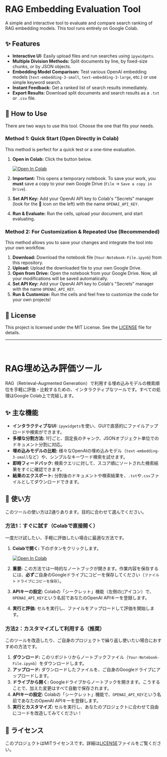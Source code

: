 # RAG Embedding Evaluation Tool

A simple and interactive tool to evaluate and compare search ranking of RAG embedding models. This tool runs entirely on Google Colab.

## ✨ Features

-   **Interactive UI:** Easily upload files and run searches using `ipywidgets`.
-   **Multiple Division Methods:** Split documents by line, by fixed-size chunks, or by JSON objects.
-   **Embedding Model Comparison:** Test various OpenAI embedding models (`text-embedding-3-small`, `text-embedding-3-large`, etc.) or use simple keyword search.
-   **Instant Feedback:** Get a ranked list of search results immediately.
-   **Export Results:** Download split documents and search results as a `.txt` or `.csv` file.

## 🚀 How to Use

There are two ways to use this tool. Choose the one that fits your needs.

### Method 1: Quick Start (Open Directly in Colab)
This method is perfect for a quick test or a one-time evaluation.

1.  **Open in Colab:** Click the button below.
    
    [![Open In Colab](https://colab.research.google.com/assets/colab-badge.svg)](https://colab.research.google.com/github/HosoyaYusakuu/rag-embedding-evaluation-tool/blob/main/Your-Notebook-File.ipynb)

2.  **Important:** This opens a temporary notebook. To save your work, you **must** save a copy to your own Google Drive (`File` -> `Save a copy in Drive`).
3.  **Set API Key:** Add your OpenAI API key to Colab's "Secrets" manager (look for the 🔑 icon on the left) with the name `OPENAI_API_KEY`.
4.  **Run & Evaluate:** Run the cells, upload your document, and start evaluating.

### Method 2: For Customization & Repeated Use (Recommended)
This method allows you to save your changes and integrate the tool into your own workflow.

1.  **Download:** Download the notebook file (`Your-Notebook-File.ipynb`) from this repository.
2.  **Upload:** Upload the downloaded file to your own Google Drive.
3.  **Open from Drive:** Open the notebook from your Google Drive. Now, all your modifications will be saved automatically.
4.  **Set API Key:** Add your OpenAI API key to Colab's "Secrets" manager with the name `OPENAI_API_KEY`.
5.  **Run & Customize:** Run the cells and feel free to customize the code for your own projects!

## 📄 License

This project is licensed under the MIT License. See the [LICENSE](LICENSE) file for details.

---
<br>

# RAG埋め込み評価ツール

RAG（Retrieval-Augmented Generation）で利用する埋め込みモデルの検索順位を手軽に評価・比較するための、インタラクティブなツールです。すべての処理はGoogle Colab上で完結します。

## ✨ 主な機能

-   **インタラクティブなUI:** `ipywidgets`を使い、GUIで直感的にファイルアップロードや検索ができます。
-   **多様な分割方法:** 1行ごと、固定長のチャンク、JSONオブジェクト単位でのドキュメント分割に対応。
-   **埋め込みモデルの比較:** 様々なOpenAIの埋め込みモデル（`text-embedding-3-small`など）や、シンプルなキーワード検索を試せます。
-   **即時フィードバック:** 検索クエリに対して、スコア順にソートされた検索結果をすぐに確認できます。
-   **結果のエクスポート:** 分割後のドキュメントや検索結果を、`.txt`や`.csv`ファイルとしてダウンロードできます。

## 🚀 使い方

このツールの使い方は2通りあります。目的に合わせて選んでください。

### 方法1：すぐに試す（Colabで直接開く）
一度だけ試したい、手軽に評価したい場合に最適な方法です。

1.  **Colabで開く:** 下のボタンをクリックします。

    [![Open In Colab](https://colab.research.google.com/assets/colab-badge.svg)](https://colab.research.google.com/github/HosoyaYusakuu/rag-embedding-evaluation-tool/blob/main/Your-Notebook-File.ipynb)

2.  **重要:** この方法では一時的なノートブックが開きます。作業内容を保存するには、**必ず**ご自身のGoogleドライブにコピーを保存してください（`ファイル` > `ドライブにコピーを保存`）。
3.  **APIキーの設定:** Colabの「シークレット」機能（左側の`🔑`アイコン）で、`OPENAI_API_KEY`という名前であなたのOpenAI APIキーを登録します。
4.  **実行と評価:** セルを実行し、ファイルをアップロードして評価を開始します。

### 方法2：カスタマイズして利用する（推奨）
このツールを改造したり、ご自身のプロジェクトで繰り返し使いたい場合におすすめの方法です。

1.  **ダウンロード:** このリポジトリからノートブックファイル（`Your-Notebook-File.ipynb`）をダウンロードします。
2.  **アップロード:** ダウンロードしたファイルを、ご自身のGoogleドライブにアップロードします。
3.  **ドライブから開く:** Googleドライブからノートブックを開きます。こうすることで、加えた変更はすべて自動で保存されます。
4.  **APIキーの設定:** Colabの「シークレット」機能で、`OPENAI_API_KEY`という名前であなたのOpenAI APIキーを登録します。
5.  **実行とカスタマイズ:** セルを実行し、あなたのプロジェクトに合わせて自由にコードを改造してみてください！

## 📄 ライセンス

このプロジェクトはMITライセンスです。詳細は[LICENSE](LICENSE)ファイルをご覧ください。
